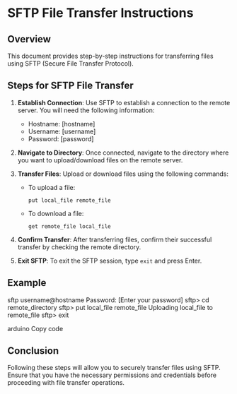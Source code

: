 # SFTP File Transfer Instructions

## Overview
This document provides step-by-step instructions for transferring files using SFTP (Secure File Transfer Protocol).

## Steps for SFTP File Transfer
1. **Establish Connection**: Use SFTP to establish a connection to the remote server. You will need the following information:
   - Hostname: [hostname]
   - Username: [username]
   - Password: [password]

2. **Navigate to Directory**: Once connected, navigate to the directory where you want to upload/download files on the remote server.

3. **Transfer Files**: Upload or download files using the following commands:
   - To upload a file:
     ```
     put local_file remote_file
     ```
   - To download a file:
     ```
     get remote_file local_file
     ```

4. **Confirm Transfer**: After transferring files, confirm their successful transfer by checking the remote directory.

5. **Exit SFTP**: To exit the SFTP session, type `exit` and press Enter.

## Example
sftp username@hostname
Password: [Enter your password]
sftp> cd remote_directory
sftp> put local_file remote_file
Uploading local_file to remote_file
sftp> exit

arduino
Copy code

## Conclusion
Following these steps will allow you to securely transfer files using SFTP. Ensure that you have the necessary permissions and credentials before proceeding with file transfer operations.

